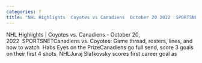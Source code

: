 ```yaml
---
categories: f
title: "NHL Highlights  Coyotes vs Canadiens  October 20 2022  SPORTSNET"
---
```

NHL Highlights | Coyotes vs. Canadiens - October 20, 2022&nbsp;&nbsp;SPORTSNETCanadiens vs. Coyotes: Game thread, rosters, lines, and how to watch&nbsp;&nbsp;Habs Eyes on the PrizeCanadiens go full send, score 3 goals on their first 4 shots&nbsp;&nbsp;NHLJuraj Slafkovsky scores first career goal as 